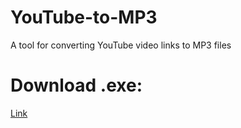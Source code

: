 # YouTube-to-MP3
A tool for converting YouTube video links to MP3 files


# Download .exe:
[Link](https://www.dropbox.com/scl/fi/j6vy578i8an2yf5csimlb/YouTube-to-MP3.exe?rlkey=2jybowpto0u6fhlh5d4qdalf0&st=i8vehn0z&dl=0)
